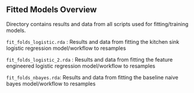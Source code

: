 ## Fitted Models Overview

Directory contains results and data from all scripts used for fitting/training models.

`fit_folds_logistic.rda` : Results and data from fitting the kitchen sink logistic regression model/workflow to resamples 

`fit_folds_logistic_2.rda` : Results and data from fitting the feature engineered logistic regression model/workflow to resamples 

`fit_folds_nbayes.rda`: Results and data from fitting the baseline naive bayes model/workflow to resamples 




